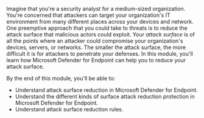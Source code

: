Imagine that you're a security analyst for a medium-sized organization. You're concerned that attackers can target your organization's IT environment from many different places across your devices and network. One preemptive approach that you could take to threats is to reduce the attack surface that malicious actors could exploit. Your *attack surface* is of all the points where an attacker could compromise your organization's devices, servers, or networks. The smaller the attack surface, the more difficult it is for attackers to penetrate your defenses. In this module, you'll learn how Microsoft Defender for Endpoint can help you to reduce your attack surface.

By the end of this module, you'll be able to:

- Understand attack surface reduction in Microsoft Defender for Endpoint.
- Understand the different kinds of surface attack reduction protection in Microsoft Defender for Endpoint.
- Understand attack surface reduction rules.
